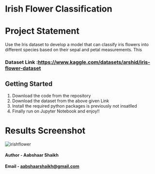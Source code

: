 # Irish Flower Classification

# Project Statement
Use the Iris dataset to develop a model that can classify iris
flowers into different species based on their sepal and petal
measurements. This

### Dataset Link :https://www.kaggle.com/datasets/arshid/iris-flower-dataset

## Getting Started
1. Download the code from the repository
2. Download the dataset from the above given Link
3. Install the required python packages is previously not insatlled
4. Finally run on Jupyter Notebook and enjoy!!

 
 # Results Screenshot

![irishflower](https://github.com/AabshaarShaikh20/Irish-Flower-Classification-Machine-Learning-Project/assets/169930813/a4aff0c2-de2c-4318-b791-e2b121188c61)


#### Author - Aabshaar Shaikh

#### Email  - aabshaarshaikh@gmail.com 
